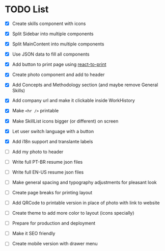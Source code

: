 # TODO List
- [x] Create skills component with icons

- [x] Split Sidebar into multiple components

- [x] Split MainContent into multiple components

- [x] Use JSON data to fill all components

- [x] Add button to print page using [react-to-print](https://www.npmjs.com/package/react-to-print)

- [x] Create photo component and add to header

- [x] Add Concepts and Methodology section (and maybe remove General Skills)

- [x] Add company url and make it clickable inside WorkHistory

- [x] Make `<hr />` printable

- [x] Make SkillList icons bigger (or different) on screen

- [x] Let user switch language with a button

- [x] Add i18n support and translante labels

- [ ] Add my photo to header

- [ ] Write full PT-BR resume json files

- [ ] Write full EN-US resume json files

- [ ] Make general spacing and typography adjustments for pleasant look

- [ ] Create page breaks for printing layout

- [ ] Add QRCode to printable version in place of photo with link to website

- [ ] Create theme to add more color to layout (icons specially)

- [ ] Prepare for production and deployment

- [ ] Make it SEO friendly

- [ ] Create mobile version with drawer menu
